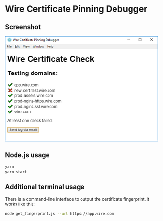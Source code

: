 # Wire Certificate Pinning Debugger

## Screenshot

![Screenshot](./preview.png)

## Node.js usage

```bash
yarn
yarn start
```

## Additional terminal usage

There is a command-line interface to output the certificate fingerprint. It works like this:

```bash
node get_fingerprint.js --url https://app.wire.com
```
